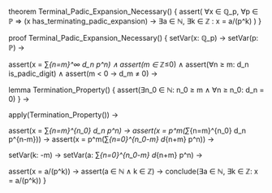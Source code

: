 theorem Terminal_Padic_Expansion_Necessary() {
  assert(
    ∀x ∈ ℚ_p, ∀p ∈ ℙ ⇒
    (x has_terminating_padic_expansion) →
    ∃a ∈ ℕ, ∃k ∈ ℤ : x = a/(p^k)
  )
}

proof Terminal_Padic_Expansion_Necessary() {
  setVar(x: ℚ_p) →
  setVar(p: ℙ) →
  
  assert(x = ∑_{n=m}^∞ d_n p^n) ∧
  assert(m ∈ ℤ_≤0) ∧
  assert(∀n ≥ m: d_n is_padic_digit) ∧
  assert(m < 0 → d_m ≠ 0) →

  lemma Termination_Property() {
    assert(∃n_0 ∈ ℕ: n_0 ≥ m ∧ ∀n ≥ n_0: d_n = 0)
  } →

  apply(Termination_Property()) →
  
  assert(x = ∑_{n=m}^{n_0} d_n p^n) →
  assert(x = p^m(∑_{n=m}^{n_0} d_n p^{n-m})) →
  assert(x = p^m(∑_{n=0}^{n_0-m} d_{n+m} p^n)) →

  setVar(k: -m) →
  setVar(a: ∑_{n=0}^{n_0-m} d_{n+m} p^n) →
  
  assert(x = a/(p^k)) →
  assert(a ∈ ℕ ∧ k ∈ ℤ) →
  conclude(∃a ∈ ℕ, ∃k ∈ ℤ: x = a/(p^k))
}